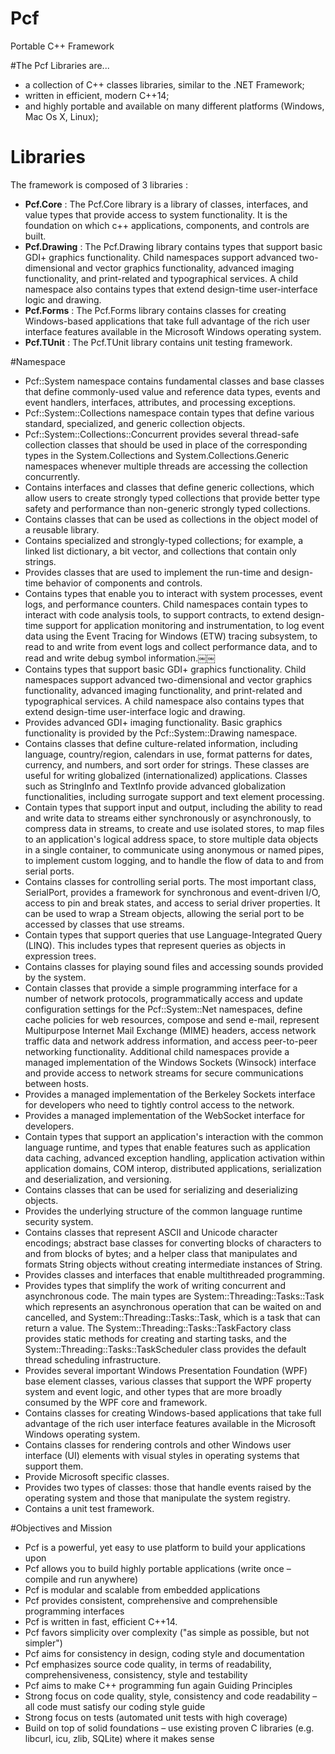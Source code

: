 # Pcf
Portable C++ Framework

#The Pcf Libraries are...
- a collection of C++ classes libraries, similar to the .NET Framework;
- written in efficient, modern C++14;
- and highly portable and available on many different platforms (Windows, Mac Os X, Linux);

# Libraries
The framework is composed of 3 libraries :
- **Pcf.Core** : The Pcf.Core library is a library of classes, interfaces, and value types that provide access to system functionality. It is the foundation on which c++ applications, components, and controls are built.
- **Pcf.Drawing** : The Pcf.Drawing library contains types that support basic GDI+ graphics functionality. Child namespaces support advanced two-dimensional and vector graphics functionality, advanced imaging functionality, and print-related and typographical services. A child namespace also contains types that extend design-time user-interface logic and drawing.
- **Pcf.Forms** : The Pcf.Forms library contains classes for creating Windows-based applications that take full advantage of the rich user interface features available in the Microsoft Windows operating system.
- **Pcf.TUnit** : The Pcf.TUnit library contains unit testing framework.

#Namespace
- Pcf::System namespace contains fundamental classes and base classes that define commonly-used value and reference data types, events and event handlers, interfaces, attributes, and processing exceptions.
- Pcf::System::Collections namespace contain types that define various standard, specialized, and generic collection objects.
- Pcf::System::Collections::Concurrent provides several thread-safe collection classes that should be used in place of the corresponding types in the System.Collections and System.Collections.Generic namespaces whenever multiple threads are accessing the collection concurrently.
- Contains interfaces and classes that define generic collections, which allow users to create strongly typed collections that provide better type safety and performance than non-generic strongly typed collections.
- Contains classes that can be used as collections in the object model of a reusable library.
- Contains specialized and strongly-typed collections; for example, a linked list dictionary, a bit vector, and collections that contain only strings.
- Provides classes that are used to implement the run-time and design-time behavior of components and controls.
- Contains types that enable you to interact with system processes, event logs, and performance counters. Child namespaces contain types to interact with code analysis tools, to support contracts, to extend design-time support for application monitoring and instrumentation, to log event data using the Event Tracing for Windows (ETW) tracing subsystem, to read to and write from event logs and collect performance data, and to read and write debug symbol information.￼￼
- Contains types that support basic GDI+ graphics functionality. Child namespaces support advanced two-dimensional and vector graphics functionality, advanced imaging functionality, and print-related and typographical services. A child namespace also contains types that extend design-time user-interface logic and drawing.
- Provides advanced GDI+ imaging functionality. Basic graphics functionality is provided by the Pcf::System::Drawing namespace.
- Contains classes that define culture-related information, including language, country/region, calendars in use, format patterns for dates, currency, and numbers, and sort order for strings. These classes are useful for writing globalized (internationalized) applications. Classes such as StringInfo and TextInfo provide advanced globalization functionalities, including surrogate support and text element processing.
- Contain types that support input and output, including the ability to read and write data to streams either synchronously or asynchronously, to compress data in streams, to create and use isolated stores, to map files to an application's logical address space, to store multiple data objects in a single container, to communicate using anonymous or named pipes, to implement custom logging, and to handle the flow of data to and from serial ports.
- Contains classes for controlling serial ports. The most important class, SerialPort, provides a framework for synchronous and event-driven I/O, access to pin and break states, and access to serial driver properties. It can be used to wrap a Stream objects, allowing the serial port to be accessed by classes that use streams.
- Contain types that support queries that use Language-Integrated Query (LINQ). This includes types that represent queries as objects in expression trees.
- Contains classes for playing sound files and accessing sounds provided by the system.
- Contain classes that provide a simple programming interface for a number of network protocols, programmatically access and update configuration settings for the Pcf::System::Net namespaces, define cache policies for web resources, compose and send e-mail, represent Multipurpose Internet Mail Exchange (MIME) headers, access network traffic data and network address information, and access peer-to-peer networking functionality. Additional child namespaces provide a managed implementation of the Windows Sockets (Winsock) interface and provide access to network streams for secure communications between hosts.
- Provides a managed implementation of the Berkeley Sockets interface for developers who need to tightly control access to the network.
- Provides a managed implementation of the WebSocket interface for developers.
- Contain types that support an application's interaction with the common language runtime, and types that enable features such as application data caching, advanced exception handling, application activation within application domains, COM interop, distributed applications, serialization and deserialization, and versioning.
- Contains classes that can be used for serializing and deserializing objects.
- Provides the underlying structure of the common language runtime security system.
- Contains classes that represent ASCII and Unicode character encodings; abstract base classes for converting blocks of characters to and from blocks of bytes; and a helper class that manipulates and formats String objects without creating intermediate instances of String.
- Provides classes and interfaces that enable multithreaded programming.
- Provides types that simplify the work of writing concurrent and asynchronous code. The main types are System::Threading::Tasks::Task which represents an asynchronous operation that can be waited on and cancelled, and System::Threading::Tasks::Task<TResult>, which is a task that can return a value. The System::Threading::Tasks::TaskFactory class provides static methods for creating and starting tasks, and the System::Threading::Tasks::TaskScheduler class provides the default thread scheduling infrastructure.
- Provides several important Windows Presentation Foundation (WPF) base element classes, various classes that support the WPF property system and event logic, and other types that are more broadly consumed by the WPF core and framework.
- Contains classes for creating Windows-based applications that take full advantage of the rich user interface features available in the Microsoft Windows operating system.
- Contains classes for rendering controls and other Windows user interface (UI) elements with visual styles in operating systems that support them.
- Provide Microsoft specific classes.
- Provides two types of classes: those that handle events raised by the operating system and those that manipulate the system registry.
- Contains a unit test framework.

#Objectives and Mission

- Pcf is a powerful, yet easy to use platform to build your applications upon
- Pcf allows you to build highly portable applications (write once – compile and run anywhere)
- Pcf is modular and scalable from embedded applications
- Pcf provides consistent, comprehensive and comprehensible programming interfaces
- Pcf is written in fast, efficient C++14.
- Pcf favors simplicity over complexity ("as simple as possible, but not simpler")
- Pcf aims for consistency in design, coding style and documentation
- Pcf emphasizes source code quality, in terms of readability, comprehensiveness, consistency, style and testability
- Pcf aims to make C++ programming fun again Guiding Principles
- Strong focus on code quality, style, consistency and code readability –all code must satisfy our coding style guide
- Strong focus on tests (automated unit tests with high coverage)
- Build on top of solid foundations – use existing proven C libraries (e.g. libcurl, icu, zlib, SQLite) where it makes sense
